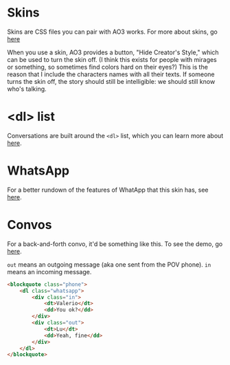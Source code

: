 # Skins
Skins are CSS files you can pair with AO3 works. For more about skins, go [here](https://archiveofourown.org/admin_posts/80)

When you use a skin, AO3 provides a button, "Hide Creator's Style," which can be used to turn the skin off. (I think this exists for people with mirages or something, so sometimes find colors hard on their eyes?) This is the reason that I include the characters names with all their texts. If someone turns the skin off, the story should still be intelligible: we should still know who's talking.

# \<dl\> list
Conversations are built around the `<dl>` list, which you can learn more about [here](https://developer.mozilla.org/en-US/docs/Web/HTML/Element/dl).

# WhatsApp
For a better rundown of the features of WhatApp that this skin has, see [here](https://github.com/Azdaema/AO3-Skin_Messaging/tree/master/WhatsApp).

# Convos
For a back-and-forth convo, it'd be something like this. To see the demo, go [here](https://codepen.io/Azdaema/pen/qBqRJaJ).

`out` means an outgoing message (aka one sent from the POV phone). `in` means an incoming message.

```html
<blockquote class="phone">
	<dl class="whatsapp">
		<div class="in">
			<dt>Valerio</dt>
			<dd>You ok?</dd>
		</div>
		<div class="out">
			<dt>Lu</dt>
			<dd>Yeah, fine</dd>
		</div>
	</dl>
</blockquote>
```
